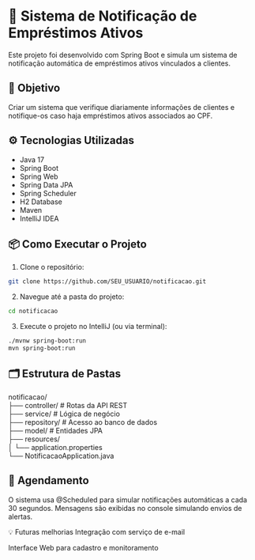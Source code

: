 # 🔔 Sistema de Notificação de Empréstimos Ativos

Este projeto foi desenvolvido com Spring Boot e simula um sistema de notificação automática de empréstimos ativos vinculados a clientes.

## 🚀 Objetivo

Criar um sistema que verifique diariamente informações de clientes e notifique-os caso haja empréstimos ativos associados ao CPF.

## ⚙️ Tecnologias Utilizadas

- Java 17
- Spring Boot
- Spring Web
- Spring Data JPA
- Spring Scheduler
- H2 Database
- Maven
- IntelliJ IDEA

## 📦 Como Executar o Projeto

1. Clone o repositório:

```bash
git clone https://github.com/SEU_USUARIO/notificacao.git
````
2. Navegue até a pasta do projeto:

```bash
cd notificacao
```

3. Execute o projeto no IntelliJ (ou via terminal):

```bash
./mvnw spring-boot:run
mvn spring-boot:run
```

## 🗂️ Estrutura de Pastas

notificacao/ <br>
├── controller/          # Rotas da API REST <br>
├── service/             # Lógica de negócio <br>
├── repository/          # Acesso ao banco de dados <br>
├── model/               # Entidades JPA <br>
├── resources/ <br>
│   └── application.properties <br>
└── NotificacaoApplication.java <br>

## 📅 Agendamento
O sistema usa @Scheduled para simular notificações automáticas a cada 30 segundos.
Mensagens são exibidas no console simulando envios de alertas.

💡 Futuras melhorias
Integração com serviço de e-mail

Interface Web para cadastro e monitoramento


